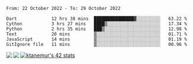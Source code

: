 <!--START_SECTION:waka-->

```text
From: 22 October 2022 - To: 29 October 2022

Dart             12 hrs 38 mins  ███████████████▓░░░░░░░░░   63.22 %
Cython           3 hrs 27 mins   ████▒░░░░░░░░░░░░░░░░░░░░   17.34 %
Python           2 hrs 35 mins   ███▒░░░░░░░░░░░░░░░░░░░░░   12.98 %
Text             20 mins         ▒░░░░░░░░░░░░░░░░░░░░░░░░   01.71 %
JavaScript       14 mins         ▒░░░░░░░░░░░░░░░░░░░░░░░░   01.19 %
GitIgnore file   11 mins         ▒░░░░░░░░░░░░░░░░░░░░░░░░   00.96 %
```

<!--END_SECTION:waka-->
<a href="https://github.com/anuraghazra/github-readme-stats">
  <img align="left" src="https://github-readme-stats.vercel.app/api?username=Tanesan&count_private=true&show_icons=true" />
<img align="left" src="https://github-readme-stats.vercel.app/api/top-langs/?username=Tanesan" />
</a>

[![ktanemur's 42 stats](https://badge42.vercel.app/api/v2/cl1wslf6s002109l771rng2w8/stats?cursusId=21&coalitionId=62)](https://github.com/JaeSeoKim/badge42)
